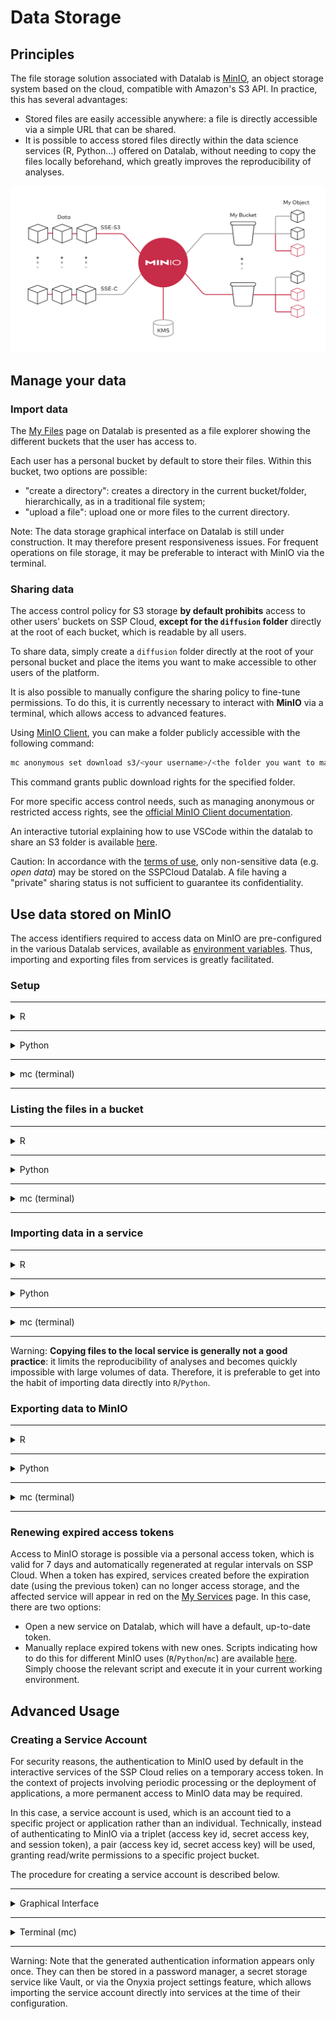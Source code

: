 # Data Storage

## Principles

The file storage solution associated with Datalab is [MinIO](https://min.io), an object storage system based on the cloud, compatible with Amazon's S3 API. In practice, this has several advantages:

-   Stored files are easily accessible anywhere: a file is directly accessible via a simple URL that can be shared.
-   It is possible to access stored files directly within the data science services (R, Python...) offered on Datalab, without needing to copy the files locally beforehand, which greatly improves the reproducibility of analyses.

![MinIO Schema](./img/minio.svg)

## Manage your data

### Import data

The [My Files](https://datalab.sspcloud.fr/my-files/) page on Datalab is presented as a file explorer showing the different buckets that the user has access to.

Each user has a personal bucket by default to store their files. Within this bucket, two options are possible:

-   "create a directory": creates a directory in the current bucket/folder, hierarchically, as in a traditional file system;
-   "upload a file": upload one or more files to the current directory.

Note: The data storage graphical interface on Datalab is still under construction. It may therefore present responsiveness issues. For frequent operations on file storage, it may be preferable to interact with MinIO via the terminal.

### Sharing data

The access control policy for S3 storage **by default prohibits** access to other users' buckets on SSP Cloud, **except for the `diffusion` folder** directly at the root of each bucket, which is readable by all users.

To share data, simply create a `diffusion` folder directly at the root of your personal bucket and place the items you want to make accessible to other users of the platform.

It is also possible to manually configure the sharing policy to fine-tune permissions. To do this, it is currently necessary to interact with **MinIO** via a terminal, which allows access to advanced features.

Using [MinIO Client](https://min.io/docs/minio/linux/reference/minio-mc.html), you can make a folder publicly accessible with the following command:

```bash
mc anonymous set download s3/<your username>/<the folder you want to make public>
```

This command grants public download rights for the specified folder.

For more specific access control needs, such as managing anonymous or restricted access rights, see the [official MinIO Client documentation](https://min.io/docs/minio/linux/reference/minio-mc/mc-anonymous.html).

An interactive tutorial explaining how to use VSCode within the datalab to share an S3 folder is available [here](https://app.tango.us/app/workflow/Mettre-un-dossier-S3-en-publique-90b131c8ebff4a71904d1b0bdf3e108b).

Caution: In accordance with the [terms of use](https://datalab.sspcloud.fr/custom-resources/tos_fr.md), only non-sensitive data (e.g. _open data_) may be stored on the SSPCloud Datalab. A file having a "private" sharing status is not sufficient to guarantee its confidentiality.

## Use data stored on MinIO

The access identifiers required to access data on MinIO are pre-configured in the various Datalab services, available as [environment variables](./secrets_en.md). Thus, importing and exporting files from services is greatly facilitated.

### Setup

---

<details>
<summary>R</summary>

In R, interaction with an S3-compatible file system is made possible by the `aws.s3` library.

```r
library(aws.s3)
```

</details>

---

<details>
<summary>Python</summary>

In Python, interaction with an S3-compatible file system is made possible by two libraries:

-   [Boto3](https://boto3.amazonaws.com/v1/documentation/api/latest/index.html), a library created and maintained by Amazon;
-   [S3Fs](https://s3fs.readthedocs.io/en/latest/), a library that allows interacting with stored files like a classic filesystem.

For this reason and because S3Fs is used by default by the [pandas](https://pandas.pydata.org) library to manage S3 connections, we will present MinIO storage management via Python using this library.

```python
import os
import s3fs

# Create filesystem object
S3_ENDPOINT_URL = "https://" + os.environ["AWS_S3_ENDPOINT"]
fs = s3fs.S3FileSystem(client_kwargs={'endpoint_url': S3_ENDPOINT_URL})
```

</details>

---

<details>
<summary>mc (terminal)</summary>

MinIO offers a command-line client (`mc`) that allows interaction with the storage system similar to a classic UNIX filesystem. This client is installed by default and accessible via a terminal in the various Datalab services.

The MinIO client offers basic UNIX commands such as ls, cat, cp, etc. The complete list is available in the [client documentation](https://docs.min.io/docs/minio-client-complete-guide.html).

</details>

---

### Listing the files in a bucket

---

<details>
<summary>R</summary>

```r
aws.s3::get_bucket("donnees-insee", region = "")
```

</details>

---

<details>
<summary>Python</summary>

```python
fs.ls("donnees-insee")
```

</details>

---

<details>
<summary>mc (terminal)</summary>

The Datalab storage is accessible via the alias `s3`. For example, to list the files in the bucket `donnees-insee`:

```bash
mc ls s3/donnees-insee
```

</details>

---

### Importing data in a service

---

<details>
<summary>R</summary>

```r
BUCKET <- "donnees-insee"
FILE_KEY_S3 <- "diffusion/BPE/2019/BPE_ENS.csv"

df <-
  aws.s3::s3read_using(
    FUN = readr::read_delim,
    # Put FUN options here
    delim = ";",
    object = FILE_KEY_S3,
    bucket = BUCKET,
    opts = list("region" = "")
  )
```

</details>

---

<details>
<summary>Python</summary>

The S3Fs package allows you to interact with files stored on MinIO as if they were local files. The syntax is therefore very familiar to Python users. For example, to import/export tabular data via `pandas`:

```python
import pandas as pd

BUCKET = "donnees-insee"
FILE_KEY_S3 = "diffusion/BPE/2019/BPE_ENS.csv"
FILE_PATH_S3 = BUCKET + "/" + FILE_KEY_S3

with fs.open(FILE_PATH_S3, mode="rb") as file_in:
    df_bpe = pd.read_csv(file_in, sep=";")
```

</details>

---

<details>
<summary>mc (terminal)</summary>

To copy data from a MinIO bucket to the local service:

```bash
mc cp s3/donnees-insee/diffusion/BPE/2019/BPE_ENS.csv ./BPE_ENS.csv
```

</details>

---

Warning: **Copying files to the local service is generally not a good practice**: it limits the reproducibility of analyses and becomes quickly impossible with large volumes of data. Therefore, it is preferable to get into the habit of importing data directly into `R`/`Python`.

### Exporting data to MinIO

---

<details>
<summary>R</summary>

```r
BUCKET_OUT = "<my_bucket>"
FILE_KEY_OUT_S3 = "my_folder/BPE_ENS.csv"

aws.s3::s3write_using(
    df,
    FUN = readr::write_csv,
    object = FILE_KEY_OUT_S3,
    bucket = BUCKET_OUT,
    opts = list("region" = "")
)
```

</details>

---

<details>
<summary>Python</summary>

```python
BUCKET_OUT = "<my_bucket>"
FILE_KEY_OUT_S3 = "my_folder/BPE_ENS.csv"
FILE_PATH_OUT_S3 = BUCKET_OUT + "/" + FILE_KEY_OUT_S3

with fs.open(FILE_PATH_OUT_S3, 'w') as file_out:
    df_bpe.to_csv(file_out)
```

</details>

---

<details>
<summary>mc (terminal)</summary>

To copy data from the local service to a bucket on MinIO:

```bash
mc cp local/path/to/my/file.csv s3/<my_bucket>/remote/path/to/my/file.csv
```

</details>

---

### Renewing expired access tokens

Access to MinIO storage is possible via a personal access token, which is valid for 7 days and automatically regenerated at regular intervals on SSP Cloud. When a token has expired, services created before the expiration date (using the previous token) can no longer access storage, and the affected service will appear in red on the [My Services](https://datalab.sspcloud.fr/my-services) page. In this case, there are two options:

-   Open a new service on Datalab, which will have a default, up-to-date token.
-   Manually replace expired tokens with new ones. Scripts indicating how to do this for different MinIO uses (`R`/`Python`/`mc`) are available [here](https://datalab.sspcloud.fr/account/storage). Simply choose the relevant script and execute it in your current working environment.

## Advanced Usage

### Creating a Service Account

For security reasons, the authentication to MinIO used by default in the interactive services of the SSP Cloud relies on a temporary access token. In the context of projects involving periodic processing or the deployment of applications, a more permanent access to MinIO data may be required.

In this case, a service account is used, which is an account tied to a specific project or application rather than an individual. Technically, instead of authenticating to MinIO via a triplet (access key id, secret access key, and session token), a pair (access key id, secret access key) will be used, granting read/write permissions to a specific project bucket.

The procedure for creating a service account is described below.

---

<details>
<summary>Graphical Interface</summary>

-   Open the [MinIO console](https://minio-console.lab.sspcloud.fr)
-   Open the `Access Keys` tab
-   The service account information is pre-generated. It is possible to modify the access key to give it a simpler name.
-   The `policy` specifying the rights is also pre-generated. Ideally, the policy should be restricted to only cover the project bucket(s).
-   Once the service account is generated, the access key and secret access key can be used to authenticate the services/applications to the specified bucket.

</details>

---

<details>
<summary>Terminal (mc)</summary>

-   Create a service on the SSP Cloud with up-to-date MinIO access. Confirm that the connection works with:

```bash
mc ls s3/<username>
```

-   Generate a `policy.json` file with the following content, replacing `project-<my_project>` with the name of the relevant bucket (twice):

```json
{
    "Version": "2012-10-17",
    "Statement": [
        {
            "Effect": "Allow",
            "Action": ["s3:*"],
            "Resource": [
                "arn:aws:s3:::projet-<my_project>",
                "arn:aws:s3:::projet-<my_project>/*"
            ]
        }
    ]
}
```

-   In a terminal, generate the service account with the following command:

```bash
mc admin accesskey create s3 $AWS_ACCESS_KEY_ID --access-key="<access-key>" --secret-key="<secret-access-key>" --policy="policy.json"
```

replacing `<access-key>` and `<secret-key>` with names of your choice. Ideally, give a simple name for the access key (e.g., `sa-project-projectname`) but a complex key for the secret access key, which can be generated, for example, with the `gpg` client:

```bash
gpg --gen-random --armor 1 16
```

-   You can now use the access key and secret access key to authenticate the services/applications to the specified bucket.

</details>

---

Warning: Note that the generated authentication information appears only once. They can then be stored in a password manager, a secret storage service like Vault, or via the Onyxia project settings feature, which allows importing the service account directly into services at the time of their configuration.
